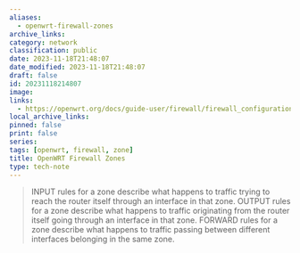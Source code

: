 ```yaml
---
aliases:
  - openwrt-firewall-zones
archive_links: 
category: network
classification: public
date: 2023-11-18T21:48:07
date_modified: 2023-11-18T21:48:07
draft: false
id: 20231118214807
image: 
links:
  - https://openwrt.org/docs/guide-user/firewall/firewall_configuration#zones
local_archive_links: 
pinned: false
print: false
series: 
tags: [openwrt, firewall, zone]
title: OpenWRT Firewall Zones
type: tech-note
---
```


> INPUT rules for a zone describe what happens to traffic trying to reach the router itself through an interface in that zone.
> OUTPUT rules for a zone describe what happens to traffic originating from the router itself going through an interface in that zone.
> FORWARD rules for a zone describe what happens to traffic passing between different interfaces belonging in the same zone.

